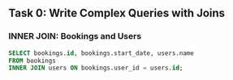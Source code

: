 ## Task 0: Write Complex Queries with Joins

### INNER JOIN: Bookings and Users
```sql
SELECT bookings.id, bookings.start_date, users.name
FROM bookings
INNER JOIN users ON bookings.user_id = users.id;
